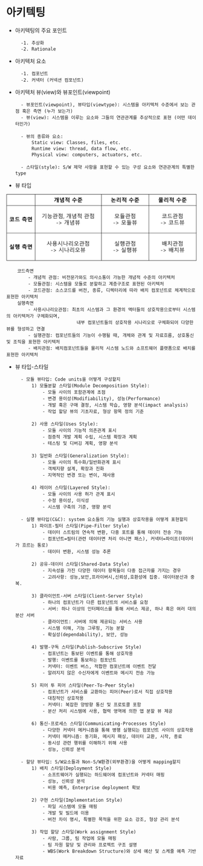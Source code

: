 # 아키텍팅

* 아키텍팅의 주요 포인트
        
        -1. 추상화
        -2. Rationale
        
* 아키텍처 요소

        -1. 컴포넌트
        -2. 커넥터 (커넥션 컴포넌트)
        
* 아키텍처 뷰(view)와 뷰포인트(viewpoint)

        - 뷰포인트(viewpoint), 뷰타입(viewtype): 시스템을 아키텍처 수준에서 보는 관점 혹은 측면 (누가 보는가)
        - 뷰(view): 시스템을 이루는 요소와 그들의 연관관계를 추상적으로 표현 (어떤 데이터인가)
        
        - 뷰의 종류와 요소:
            Static view: Classes, files, etc.
            Runtime view: thread, data flow, etc.
            Physical view: computers, actuators, etc.
            
        - 스타일(style): S/W 제약 사항을 표현할 수 있는 구성 요소와 연관관계의 특별한 type

* 뷰 타입
    
![Alt_text](./img_view_system.jpg)
    
        코드측면 
            - 개념적 관점: 비전문가와도 의사소통이 가능한 개념적 수준의 아키텍처
            - 모듈관점: 시스템을 모듈로 분할하고 계층구조로 표현된 아키텍처
            - 코드관점: 소스코드를 버전, 종류, 디렉터리에 따라 배치 컴포넌트로 체계적으로 표현한 아키텍처
        실행측면
            - 사용시나리오관점: 최초의 시스템과 그 환경의 액터들의 상호작용으로부터 시스템의 아키텍처가 구체화되며, 
                              내부 컴포넌트들의 상호작용 시나리오로 구체화되어 다양한 뷰를 형성하고 연결
            - 실행관점: 컴포넌트들의 기능이 수행될 때, 개체와 관계 및 자료흐름, 상호통신 및 조직을 표현한 아키텍처
            - 배치관점: 배치컴포넌트들을 물리적 시스템 노드와 소프트웨어 플랫폼으로 배치를 표현한 아키텍처
            
* 뷰 타입-스타일

        - 모듈 뷰타입: Code units을 어떻게 구성할지
            1) 모듈분할 스타일(Module Decomposition Style): 
                - 모듈 사이의 포함관계에 초점
                - 변경 용이성(Modifiability), 성능(Performance)
                - 개발 혹은 구매 결정, 시스템 학습, 영향 분석(impact analysis)
                - 작업 할당 뷰의 기초자료, 형상 항목 정의 기준
                
            2) 사용 스타일(Uses Style): 
                - 모듈 사이의 기능적 의존관계 표시
                - 점증적 개발 계획 수립, 시스템 확장과 계획
                - 테스팅 및 디버깅 계획, 영향 분석

            3) 일반화 스타일(Generalization Style): 
                - 모듈 사이의 특수화/일반화관계 표시
                - 객체지향 설계, 확장과 진화
                - 지역적인 변경 또는 변이, 재사용
                
            4) 레이어 스타일(Layered Style):
                - 모듈 사이의 사용 허가 관계 표시
                - 수정 용이성, 이식성
                - 시스템 구축의 기준, 영향 분석
                        
        - 실행 뷰타입(C&C): system 요소들의 기능 실행과 상호작용을 어떻게 표현할지
            1) 파이프-필터 스타일(Pipe-Filter Style)
                - 데이터 스트림의 연속적 변환, 다중 포트를 통해 데이터 전송 가능
                - 컴포넌트=필터(관련 데이터면 처리 아니면 패스), 커넥터=파이프(데이터가 흐르는 통로)
                - 데이터 변환, 시스템 성능 추론
                
            2) 공유-데이터 스타일(Shared-Data Style)
                - 지속성을 가진 다양한 데이터 항목들이 다중 접근자를 가지는 경우
                - 고려사항: 성능,보안,프라이버시,신뢰성,호환성에 집중. 데이터분산과 중복.
                
            3) 클라이언트-서버 스타일(Client-Server Style)
                - 하나의 컴포넌트가 다른 컴포넌트의 서비스를 요청
                - 서버: 하나 이상의 인터페이스를 통해 서비스 제공, 하나 혹은 여러 대의 분산 서버
                - 클라이언트: 서버에 의해 제공되는 서비스 사용
                - 시스템 이해, 기능 그루핑, 기능 분할
                - 확실성(dependability), 보안, 성능
                
            4) 발행-구독 스타일(Publish-Subscrive Style)
                - 컴포넌트는 통보된 이벤트를 통해 상호작용
                - 발행: 이벤트를 통보하는 컴포넌트
                - 커넥터: 이벤트 버스, 적합한 컴포넌트에 이벤트 전달
                - 알려지지 않은 수신자에게 이벤트와 메시지 전송 가능
                
            5) 피어 투 피어 스타일(Peer-To-Peer Style)
                - 컴포넌트가 서비스를 교환하는 피어(Peer)로서 직접 상호작용
                - 대칭적인 상호작용
                - 커넥터: 복잡한 양방향 통신 및 프로토콜 포함
                - 분산 처리 시스템에 사용, 협력 영역에 의한 앱 분할 뷰 제공
                
            6) 통신-프로세스 스타일(Communicating-Processes Style)
                - 다양한 커넥터 메커니즘을 통해 병행 실행되는 컴포넌트 사이의 상호작용
                - 커넥터 메커니즘: 동기화, 메시지 패싱, 데이터 교환, 시작, 종료
                - 동시성 관련 행위를 이해하기 위해 사용
                - 성능, 신뢰성 분석
        
        - 할당 뷰타입: S/W요소들과 Non-S/W환경(외부환경)을 어떻게 mapping할지
            1) 배치 스타일(Deployment Style)
                - 소프트웨어가 실행되는 하드웨어에 컴포넌트와 커넥터 매핑
                - 성능, 신뢰성 분석
                - 비용 예측, Enterprise deployment 확보
                
            2) 구현 스타일(Implementation Style)
                - 파일 시스템에 모듈 매핑
                - 개발 및 빌드에 이용
                - 버전 차이 명시, 특별한 목적을 위한 요소 강조, 형상 관리 분석 
                
            3) 작업 할당 스타일(Work assignment Style)
                - 사람, 그룹, 팀 작업에 모듈 매핑
                - 팀 자원 할당 및 관리와 프로젝트 구조 설명
                - WBS(Work Breakdown Structure)와 상세 예산 및 스케줄 예측 기반 자료
                